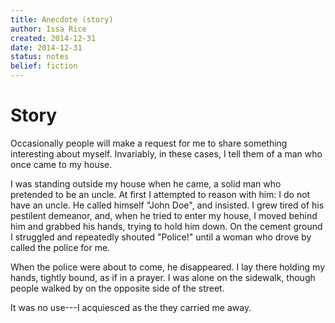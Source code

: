 ```yaml
---
title: Anecdote (story)
author: Issa Rice
created: 2014-12-31
date: 2014-12-31
status: notes
belief: fiction
---
```


# Story

Occasionally people will make a request for me to share something interesting about myself.
Invariably, in these cases, I tell them of a man who once came to my house.

I was standing outside my house when he came, a solid man who pretended to be an uncle.
At first I attempted to reason with him: I do not have an uncle.
He called himself "John Doe", and insisted.
I grew tired of his pestilent demeanor, and, when he tried to enter my house, I moved behind him and grabbed his hands, trying to hold him down.
On the cement ground I struggled and repeatedly shouted "Police!" until a woman who drove by called the police for me.

When the police were about to come, he disappeared.
I lay there holding my hands, tightly bound, as if in a prayer.
I was alone on the sidewalk, though people walked by on the opposite side of the street.

It was no use---I acquiesced as the they carried me away.
